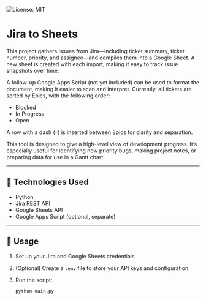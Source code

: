 ![License: MIT](https://img.shields.io/badge/License-MIT-yellow.svg)

# Jira to Sheets

This project gathers issues from Jira—including ticket summary, ticket number, priority, and assignee—and compiles them into a Google Sheet. A new sheet is created with each import, making it easy to track issue snapshots over time.

A follow-up Google Apps Script (not yet included) can be used to format the document, making it easier to scan and interpret. Currently, all tickets are sorted by Epics, with the following order:

- Blocked
- In Progress
- Open

A row with a dash (`—`) is inserted between Epics for clarity and separation.

This tool is designed to give a high-level view of development progress. It’s especially useful for identifying new priority bugs, making project notes, or preparing data for use in a Gantt chart.

---

## 🔧 Technologies Used

- Python
- Jira REST API
- Google Sheets API
- Google Apps Script (optional, separate)

---

## 🚀 Usage

1. Set up your Jira and Google Sheets credentials.
2. (Optional) Create a `.env` file to store your API keys and configuration.
3. Run the script:

   ```bash
   python main.py
